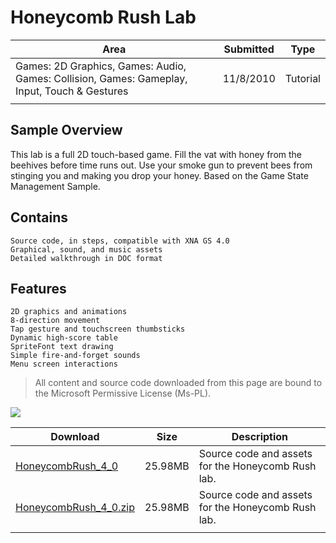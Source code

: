 # Honeycomb Rush Lab

|Area|Submitted|Type|
|-|-|-|
Games: 2D Graphics, Games: Audio, Games: Collision, Games: Gameplay, Input, Touch & Gestures|11/8/2010|Tutorial
||||

## Sample Overview

This lab is a full 2D touch-based game. Fill the vat with honey from the beehives before time runs out. Use your smoke gun to prevent bees from stinging you and making you drop your honey. Based on the Game State Management Sample.

## Contains

    Source code, in steps, compatible with XNA GS 4.0
    Graphical, sound, and music assets
    Detailed walkthrough in DOC format

## Features

    2D graphics and animations
    8-direction movement
    Tap gesture and touchscreen thumbsticks
    Dynamic high-score table 
    SpriteFont text drawing
    Simple fire-and-forget sounds
    Menu screen interactions

> All content and source code downloaded from this page are bound to the Microsoft Permissive License (Ms-PL).

![](https://github.com/simondarksidej/XNAGameStudio/blob/master/Images/honeycomb_rush.png?raw=true)

Download | Size | Description
---|---|---|
[HoneycombRush_4_0](https://github.com/simondarksidej/XNAGameStudio/tree/master/Samples/HoneycombRush_4_0) | 25.98MB | Source code and assets for the Honeycomb Rush lab.
[HoneycombRush_4_0.zip](https://github.com/simondarksidej/XNAGameStudioZips/raw/zips/HoneycombRush_4_0.zip) | 25.98MB | Source code and assets for the Honeycomb Rush lab.
||||

